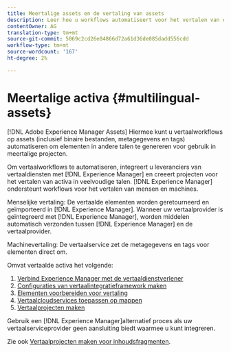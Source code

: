 ```yaml
---
title: Meertalige assets en de vertaling van assets
description: Leer hoe u workflows automatiseert voor het vertalen van elementen, waaronder binaire bestanden, metagegevens en tags in meerdere talen.
contentOwner: AG
translation-type: tm+mt
source-git-commit: 5069c2cd26e84866d72a61d36de085dadd556cdd
workflow-type: tm+mt
source-wordcount: '167'
ht-degree: 2%

---
```



# Meertalige activa {#multilingual-assets}

[!DNL Adobe Experience Manager Assets] Hiermee kunt u vertaalworkflows op assets (inclusief binaire bestanden, metagegevens en tags) automatiseren om elementen in andere talen te genereren voor gebruik in meertalige projecten.

Om vertaalworkflows te automatiseren, integreert u leveranciers van vertaaldiensten met [!DNL Experience Manager] en creeert projecten voor het vertalen van activa in veelvoudige talen. [!DNL Experience Manager] ondersteunt workflows voor het vertalen van mensen en machines.

Menselijke vertaling: De vertaalde elementen worden geretourneerd en geïmporteerd in [!DNL Experience Manager]. Wanneer uw vertaalprovider is geïntegreerd met [!DNL Experience Manager], worden middelen automatisch verzonden tussen [!DNL Experience Manager] en de vertaalprovider.

Machinevertaling: De vertaalservice zet de metagegevens en tags voor elementen direct om.

Omvat vertaalde activa het volgende:

1. [Verbind Experience Manager met de vertaaldienstverlener](/help/sites-administering/tc-tic.md#connecting-to-a-translation-service-provider)
1. [Configuraties van vertaalintegratieframework maken](/help/sites-administering/tc-tic.md)
1. [Elementen voorbereiden voor vertaling](preparing-assets-for-translation.md)
1. [Vertaalcloudservices toepassen op mappen](transition-cloud-services.md)
1. [Vertaalprojecten maken](translation-projects.md)

Gebruik een [!DNL Experience Manager]alternatief proces [](/help/sites-administering/tc-manage.md#exporting-a-translation-job)als uw vertaalserviceprovider geen aansluiting biedt waarmee u kunt integreren.

Zie ook [Vertaalprojecten maken voor inhoudsfragmenten](creating-translation-projects-for-content-fragments.md).

